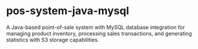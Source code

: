 # pos-system-java-mysql
A Java-based point-of-sale system with MySQL database integration for managing product inventory, processing sales transactions, and generating statistics with S3 storage capabilities.
